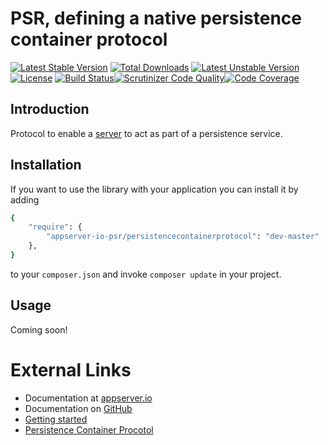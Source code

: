 # PSR, defining a native persistence container protocol

[![Latest Stable Version](https://poser.pugx.org/appserver-io-psr/persistencecontainerprotocol/v/stable.png)](https://packagist.org/packages/appserver-io-psr/persistencecontainerprotocol) [![Total Downloads](https://poser.pugx.org/appserver-io-psr/persistencecontainerprotocol/downloads.png)](https://packagist.org/packages/appserver-io-psr/persistencecontainerprotocol) [![Latest Unstable Version](https://poser.pugx.org/appserver-io-psr/persistencecontainerprotocol/v/unstable.png)](https://packagist.org/packages/appserver-io-psr/persistencecontainerprotocol) [![License](https://poser.pugx.org/appserver-io-psr/persistencecontainerprotocol/license.png)](https://packagist.org/packages/appserver-io-psr/persistencecontainerprotocol) [![Build Status](https://travis-ci.org/appserver-io-psr/persistencecontainerprotocol.png)](https://travis-ci.org/appserver-io-psr/persistencecontainerprotocol)[![Scrutinizer Code Quality](https://scrutinizer-ci.com/g/appserver-io-psr/persistencecontainerprotocol/badges/quality-score.png?b=master)](https://scrutinizer-ci.com/g/appserver-io-psr/persistencecontainerprotocol/?branch=master)[![Code Coverage](https://scrutinizer-ci.com/g/appserver-io-psr/persistencecontainerprotocol/badges/coverage.png?b=master)](https://scrutinizer-ci.com/g/appserver-io-psr/persistencecontainerprotocol/?branch=master)

## Introduction

Protocol to enable a [server](<https://github.com/appserver-io/server>) to act as part of a persistence service.

## Installation

If you want to use the library with your application you can install it by adding

```sh
{
    "require": {
        "appserver-io-psr/persistencecontainerprotocol": "dev-master"
    },
}
```

to your ```composer.json``` and invoke ```composer update``` in your project.

## Usage

Coming soon!

# External Links

* Documentation at [appserver.io](http://docs.appserver.io)
* Documentation on [GitHub](https://github.com/techdivision/TechDivision_AppserverDocumentation)
* [Getting started](https://github.com/techdivision/TechDivision_AppserverDocumentation/tree/master/docs/getting-started)
* [Persistence Container Procotol](https://github.com/techdivision/TechDivision_AppserverDocumentation/blob/master/docs/components/protocols/persistencecontainerprotocol.md)